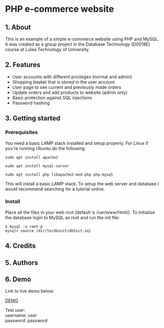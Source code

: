 # PHP e-commerce website
## 1. About
This is an example of a simple e-commerce website using PHP and MySQL.
It was created as a group project in the Database Technology (D0018E) course at Lulea Technology of University.

## 2. Features
- User accounts with different privileges (normal and admin)
- Shopping basket that is stored in the user account
- User page to see current and previously made orders
- Update orders and add products to website (admin only)
- Basic protection against SQL injections
- Password hashing

## 3. Getting started

### Prerequisites
You need a basic LAMP stack installed and setup properly. 
For Linux if you're running Ubuntu do the following:
```
sudo apt install apache2 

sudo apt install mysql-server

sudo apt install php libapache2-mod-php php-mysql
```
This will install a basic LAMP stack. To setup the web server and database
I would recommend searching for a tutorial online.

### Install
Place all the files in your web root (default is /var/www/html/). To initialize the database login to MySQL
as root and run the init file:
```
$ mysql -u root-p
mysql> source /dir/to/dbinit/dbInit.sql
```

## 4. Credits

## 5. Authors

## 6. Demo
Link to live demo below:

[DEMO](http://markhakansson.com/ecommerce_example)

Test user:  
username: user  
password: password  

